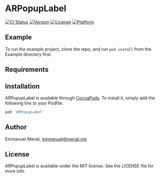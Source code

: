 # ARPopupLabel

[![CI Status](https://img.shields.io/travis/ifullgaz/ARPopupLabel.svg?style=flat)](https://travis-ci.org/ifullgaz/ARPopupLabel)
[![Version](https://img.shields.io/cocoapods/v/ARPopupLabel.svg?style=flat)](https://cocoapods.org/pods/ARPopupLabel)
[![License](https://img.shields.io/cocoapods/l/ARPopupLabel.svg?style=flat)](https://cocoapods.org/pods/ARPopupLabel)
[![Platform](https://img.shields.io/cocoapods/p/ARPopupLabel.svg?style=flat)](https://cocoapods.org/pods/ARPopupLabel)

## Example

To run the example project, clone the repo, and run `pod install` from the Example directory first.

## Requirements

## Installation

ARPopupLabel is available through [CocoaPods](https://cocoapods.org). To install
it, simply add the following line to your Podfile:

```ruby
pod 'ARPopupLabel'
```

## Author

Emmanuel Merali, emmanuel@merali.me

## License

ARPopupLabel is available under the MIT license. See the LICENSE file for more info.
